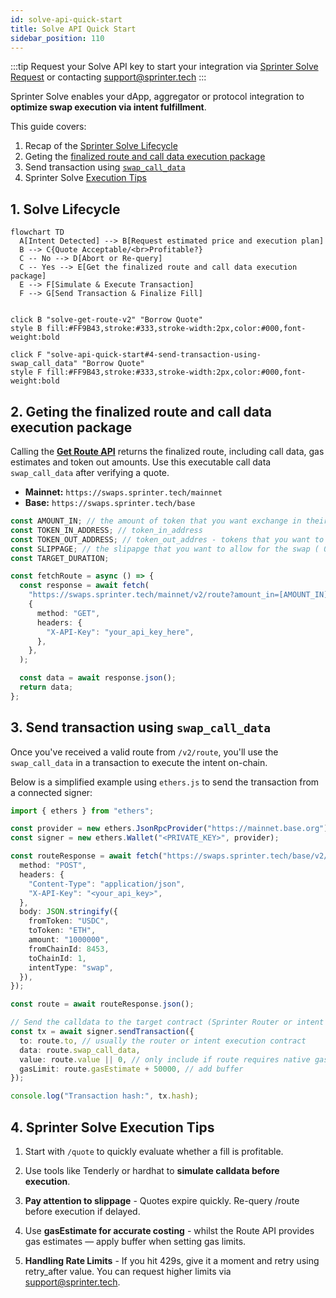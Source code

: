 ```yaml
---
id: solve-api-quick-start
title: Solve API Quick Start
sidebar_position: 110
---
```


:::tip
Request your Solve API key to start your integration via [Sprinter Solve Request](https://forms.gle/TCAUwcYqguQbWi3bA) or contacting support@sprinter.tech
:::

Sprinter Solve enables your dApp, aggregator or protocol integration to **optimize swap execution via intent fulfillment**.

This guide covers:

1. Recap of the [Sprinter Solve Lifecycle](solve-api-quick-start#1-solve-lifecycle)
2. Geting the [finalized route and call data execution package](solve-api-quick-start#2-geting-the-finalized-route-and-call-data-execution-package)
3. Send transaction using [`swap_call_data`](solve-api-quick-start#3-send-transaction-using-swap_call_data)
4. Sprinter Solve [Execution Tips](solve-api-quick-start#4-sprinter-solve-execution-tips)

## 1. Solve Lifecycle

<div style={{ display: "flex", justifyContent: "center" }}>

```mermaid
flowchart TD
  A[Intent Detected] --> B[Request estimated price and execution plan]
  B --> C{Quote Acceptable/<br>Profitable?}
  C -- No --> D[Abort or Re-query]
  C -- Yes --> E[Get the finalized route and call data execution package]
  E --> F[Simulate & Execute Transaction]
  F --> G[Send Transaction & Finalize Fill]


click B "solve-get-route-v2" "Borrow Quote"
style B fill:#FF9B43,stroke:#333,stroke-width:2px,color:#000,font-weight:bold

click F "solve-api-quick-start#4-send-transaction-using-swap_call_data" "Borrow Quote"
style F fill:#FF9B43,stroke:#333,stroke-width:2px,color:#000,font-weight:bold
```

</div>

## 2. Geting the finalized route and call data execution package

Calling the [**Get Route API**](solve-get-route-v2) returns the finalized route, including call data, gas estimates and token out amounts. Use this executable call data `swap_call_data` after verifying a quote.

- **Mainnet:** `https://swaps.sprinter.tech/mainnet`
- **Base:** `https://swaps.sprinter.tech/base`

```ts title="Example Fetch Quote Request Payload"
const AMOUNT_IN; // the amount of token that you want exchange in their decimals denomination
const TOKEN_IN_ADDRESS; // token_in_address
const TOKEN_OUT_ADDRESS; // token_out_addres - tokens that you want to receieve
const SLIPPAGE; // the slipapge that you want to allow for the swap ( 0.5 - 2%)
const TARGET_DURATION;

const fetchRoute = async () => {
  const response = await fetch(
    "https://swaps.sprinter.tech/mainnet/v2/route?amount_in=[AMOUNT_IN]&token_in=[TOKEN_IN_ADDRESS]&token_out=[TOKEN_OUT_ADDRESS]&slippage=[SLIPPAGE]&target_duration_ms=[TARGET_DURATION]",
    {
      method: "GET",
      headers: {
        "X-API-Key": "your_api_key_here",
      },
    },
  );

  const data = await response.json();
  return data;
};
```

## 3. Send transaction using `swap_call_data`

Once you've received a valid route from `/v2/route`, you'll use the `swap_call_data` in a transaction to execute the intent on-chain.

Below is a simplified example using `ethers.js` to send the transaction from a connected signer:

```ts title="Example Execute Route Payload"
import { ethers } from "ethers";

const provider = new ethers.JsonRpcProvider("https://mainnet.base.org"); // or OP/Arbitrum
const signer = new ethers.Wallet("<PRIVATE_KEY>", provider);

const routeResponse = await fetch("https://swaps.sprinter.tech/base/v2/route", {
  method: "POST",
  headers: {
    "Content-Type": "application/json",
    "X-API-Key": "<your_api_key>",
  },
  body: JSON.stringify({
    fromToken: "USDC",
    toToken: "ETH",
    amount: "1000000",
    fromChainId: 8453,
    toChainId: 1,
    intentType: "swap",
  }),
});

const route = await routeResponse.json();

// Send the calldata to the target contract (Sprinter Router or intent receiver)
const tx = await signer.sendTransaction({
  to: route.to, // usually the router or intent execution contract
  data: route.swap_call_data,
  value: route.value || 0, // only include if route requires native gas
  gasLimit: route.gasEstimate + 50000, // add buffer
});

console.log("Transaction hash:", tx.hash);
```

## 4. Sprinter Solve Execution Tips

1. Start with `/quote` to quickly evaluate whether a fill is profitable.

2. Use tools like Tenderly or hardhat to **simulate calldata before execution**.

3. **Pay attention to slippage** - Quotes expire quickly. Re-query /route before execution if delayed.

4. Use **gasEstimate for accurate costing** - whilst the Route API provides gas estimates — apply buffer when setting gas limits.

5. **Handling Rate Limits** - If you hit 429s, give it a moment and retry using retry_after value. You can request higher limits via support@sprinter.tech.
